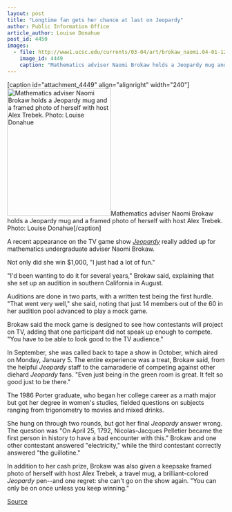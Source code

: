```yaml
---
layout: post
title: "Longtime fan gets her chance at last on Jeopardy"
author: Public Information Office
article_author: Louise Donahue
post_id: 4450
images:
  - file: http://www1.ucsc.edu/currents/03-04/art/brokaw_naomi.04-01-12.220.jpg
    image_id: 4449
    caption: "Mathematics adviser Naomi Brokaw holds a Jeopardy mug and a framed photo of herself with host Alex Trebek. Photo: Louise Donahue"
---
```


[caption id="attachment_4449" align="alignright" width="240"]<a href="http://dev-ucsc-news.pantheonsite.io/wp-content/uploads/2004/01/brokaw_naomi.04-01-12.220.jpg"><img class="size-full wp-image-4449" src="http://dev-ucsc-news.pantheonsite.io/wp-content/uploads/2004/01/brokaw_naomi.04-01-12.220.jpg" alt="Mathematics adviser Naomi Brokaw holds a Jeopardy mug and a framed photo of herself with host Alex Trebek. Photo: Louise Donahue" width="240" height="295" /></a>Mathematics adviser Naomi Brokaw holds a Jeopardy mug and a framed photo of herself with host Alex Trebek. Photo: Louise Donahue[/caption]
<p>
  A recent appearance on the TV game show <a href="http://www.jeopardy.com/"><i>Jeopardy</i></a> really added up for mathematics undergraduate adviser Naomi Brokaw.
</p>
<p>
  Not only did she win $1,000, "I just had a lot of fun."<br>
</p>
<p>
  "I'd been wanting to do it for several years," Brokaw said, explaining that she set up an audition in southern California in August.
</p>
<p>
  Auditions are done in two parts, with a written test being the first hurdle. "That went very well," she said, noting that just 14 members out of the 60 in her audition pool advanced to play a mock game.
</p>
<p>
  Brokaw said the mock game is designed to see how contestants will project on TV, adding that one participant did not speak up enough to compete. "You have to be able to look good to the TV audience."
</p>
<p>
  In September, she was called back to tape a show in October, which aired on Monday, January 5. The entire experience was a treat, Brokaw said, from the helpful <i>Jeopardy</i> staff to the camaraderie of competing against other diehard <i>Jeopardy</i> fans. "Even just being in the green room is great. It felt so good just to be there."<br>
</p>
<p>
  The 1986 Porter graduate, who began her college career as a math major but got her degree in women's studies, fielded questions on subjects ranging from trigonometry to movies and mixed drinks.<br>
</p>
<p>
  She hung on through two rounds, but got her final <i>Jeopardy</i> answer wrong. The question was "On April 25, 1792, Nicolas-Jacques Pelletier became the first person in history to have a bad encounter with this." Brokaw and one other contestant answered "electricity," while the third contestant correctly answered "the guillotine."<br>
</p>
<p>
  In addition to her cash prize, Brokaw was also given a keepsake framed photo of herself with host Alex Trebek, a travel mug, a brilliant-colored <i>Jeopardy</i> pen--and one regret: she can't go on the show again. "You can only be on once unless you keep winning."
</p>
<p><a href="http://www1.ucsc.edu/currents/03-04/01-12/jeopardy.html" title="Permalink to jeopardy">Source</a></p>
